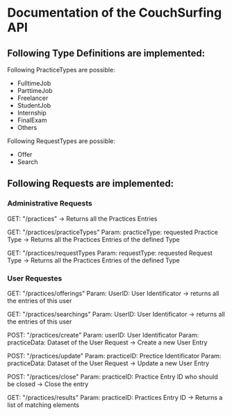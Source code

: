 # Documentation of the CouchSurfing API 

## Following Type Definitions are implemented:

Following PracticeTypes are possible:
- FulltimeJob
- ParttimeJob
- Freelancer
- StudentJob
- Internship
- FinalExam
- Others

Following RequestTypes are possible:
- Offer
- Search


## Following Requests are implemented:

### Administrative Requests

GET:    "/practices"
-> Returns all the Practices Entries

GET:    "/practices/practiceTypes"
Param:  practiceType: requested Practice Type
-> Returns all the Practices Entries of the defined Type

GET:    "/practices/requestTypes
Param:  requestType: requested Request Type
-> Returns all the Practices Entries of the defined Type



### User Requestes

GET: "/practices/offerings"
Param: UserID: User Identificator
-> returns all the entries of this user

GET: "/practices/searchings"
Param: UserID: User Identificator
-> returns all the entries of this user

POST:   "/practices/create"
Param:  userID: User Identificator 
Param:  practiceData: Dataset of the User Request
-> Create a new User Entry

POST:   "/practices/update"
Param:  practiceID: Prectice Identificator 
Param:  practiceData: Dataset of the User Request
-> Update a new User Entry

POST:   "/practices/close"
Param:  practiceID: Practice Entry ID who should be closed
-> Close the entry

GET:    "/practices/results"
Param: practiceID: Practices Entry ID
-> Returns a list of matching elements